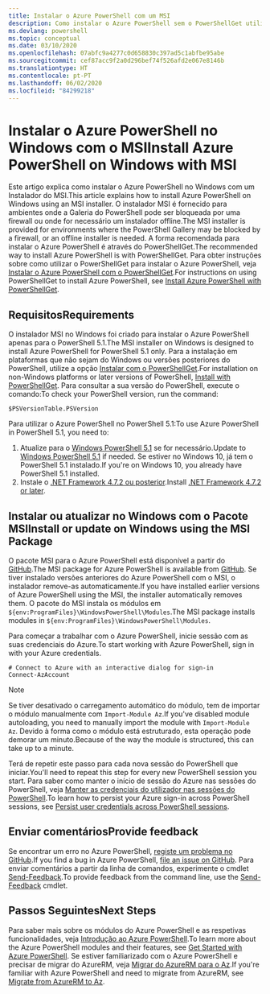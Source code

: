 ```yaml
---
title: Instalar o Azure PowerShell com um MSI
description: Como instalar o Azure PowerShell sem o PowerShellGet utilizar um MSI
ms.devlang: powershell
ms.topic: conceptual
ms.date: 03/10/2020
ms.openlocfilehash: 07abfc9a4277c0d658830c397ad5c1abfbe95abe
ms.sourcegitcommit: cef87acc9f2a0d296bef74f526afd2e067e8146b
ms.translationtype: HT
ms.contentlocale: pt-PT
ms.lasthandoff: 06/02/2020
ms.locfileid: "84299218"
---
```

# <a name="install-azure-powershell-on-windows-with-msi"></a><span data-ttu-id="fbea1-103">Instalar o Azure PowerShell no Windows com o MSI</span><span class="sxs-lookup"><span data-stu-id="fbea1-103">Install Azure PowerShell on Windows with MSI</span></span>

<span data-ttu-id="fbea1-104">Este artigo explica como instalar o Azure PowerShell no Windows com um Instalador do MSI.</span><span class="sxs-lookup"><span data-stu-id="fbea1-104">This article explains how to install Azure PowerShell on Windows using an MSI installer.</span></span> <span data-ttu-id="fbea1-105">O instalador MSI é fornecido para ambientes onde a Galeria do PowerShell pode ser bloqueada por uma firewall ou onde for necessário um instalador offline.</span><span class="sxs-lookup"><span data-stu-id="fbea1-105">The MSI installer is provided for environments where the PowerShell Gallery may be blocked by a firewall, or an offline installer is needed.</span></span> <span data-ttu-id="fbea1-106">A forma recomendada para instalar o Azure PowerShell é através do PowerShellGet.</span><span class="sxs-lookup"><span data-stu-id="fbea1-106">The recommended way to install Azure PowerShell is with PowerShellGet.</span></span> <span data-ttu-id="fbea1-107">Para obter instruções sobre como utilizar o PowerShellGet para instalar o Azure PowerShell, veja [Instalar o Azure PowerShell com o PowerShellGet](install-az-ps.md).</span><span class="sxs-lookup"><span data-stu-id="fbea1-107">For instructions on using PowerShellGet to install Azure PowerShell, see [Install Azure PowerShell with PowerShellGet](install-az-ps.md).</span></span>

## <a name="requirements"></a><span data-ttu-id="fbea1-108">Requisitos</span><span class="sxs-lookup"><span data-stu-id="fbea1-108">Requirements</span></span>

<span data-ttu-id="fbea1-109">O instalador MSI no Windows foi criado para instalar o Azure PowerShell apenas para o PowerShell 5.1.</span><span class="sxs-lookup"><span data-stu-id="fbea1-109">The MSI installer on Windows is designed to install Azure PowerShell for PowerShell 5.1 only.</span></span> <span data-ttu-id="fbea1-110">Para a instalação em plataformas que não sejam do Windows ou versões posteriores do PowerShell, utilize a opção [Instalar com o PowerShellGet](install-az-ps.md).</span><span class="sxs-lookup"><span data-stu-id="fbea1-110">For installation on non-Windows platforms or later versions of PowerShell, [Install with PowerShellGet](install-az-ps.md).</span></span> <span data-ttu-id="fbea1-111">Para consultar a sua versão do PowerShell, execute o comando:</span><span class="sxs-lookup"><span data-stu-id="fbea1-111">To check your PowerShell version, run the command:</span></span>

```powershell-interactive
$PSVersionTable.PSVersion
```

<span data-ttu-id="fbea1-112">Para utilizar o Azure PowerShell no PowerShell 5.1:</span><span class="sxs-lookup"><span data-stu-id="fbea1-112">To use Azure PowerShell in PowerShell 5.1, you need to:</span></span>

1. <span data-ttu-id="fbea1-113">Atualize para o [Windows PowerShell 5.1](/powershell/scripting/windows-powershell/install/installing-windows-powershell#upgrading-existing-windows-powershell) se for necessário.</span><span class="sxs-lookup"><span data-stu-id="fbea1-113">Update to [Windows PowerShell 5.1](/powershell/scripting/windows-powershell/install/installing-windows-powershell#upgrading-existing-windows-powershell) if needed.</span></span> <span data-ttu-id="fbea1-114">Se estiver no Windows 10, já tem o PowerShell 5.1 instalado.</span><span class="sxs-lookup"><span data-stu-id="fbea1-114">If you're on Windows 10, you already have PowerShell 5.1 installed.</span></span>
2. <span data-ttu-id="fbea1-115">Instale o [.NET Framework 4.7.2 ou posterior](/dotnet/framework/install).</span><span class="sxs-lookup"><span data-stu-id="fbea1-115">Install [.NET Framework 4.7.2 or later](/dotnet/framework/install).</span></span>

## <a name="install-or-update-on-windows-using-the-msi-package"></a><span data-ttu-id="fbea1-116">Instalar ou atualizar no Windows com o Pacote MSI</span><span class="sxs-lookup"><span data-stu-id="fbea1-116">Install or update on Windows using the MSI Package</span></span>

<span data-ttu-id="fbea1-117">O pacote MSI para o Azure PowerShell está disponível a partir do [GitHub](https://github.com/Azure/azure-powershell/releases/latest).</span><span class="sxs-lookup"><span data-stu-id="fbea1-117">The MSI package for Azure PowerShell is available from [GitHub](https://github.com/Azure/azure-powershell/releases/latest).</span></span> <span data-ttu-id="fbea1-118">Se tiver instalado versões anteriores do Azure PowerShell com o MSI, o instalador remove-as automaticamente.</span><span class="sxs-lookup"><span data-stu-id="fbea1-118">If you have installed earlier versions of Azure PowerShell using the MSI, the installer automatically removes them.</span></span> <span data-ttu-id="fbea1-119">O pacote do MSI instala os módulos em `${env:ProgramFiles}\WindowsPowerShell\Modules`.</span><span class="sxs-lookup"><span data-stu-id="fbea1-119">The MSI package installs modules in `${env:ProgramFiles}\WindowsPowerShell\Modules`.</span></span>

<span data-ttu-id="fbea1-120">Para começar a trabalhar com o Azure PowerShell, inicie sessão com as suas credenciais do Azure.</span><span class="sxs-lookup"><span data-stu-id="fbea1-120">To start working with Azure PowerShell, sign in with your Azure credentials.</span></span>

```powershell-interactive
# Connect to Azure with an interactive dialog for sign-in
Connect-AzAccount
```

> [!NOTE]
> <span data-ttu-id="fbea1-121">Se tiver desativado o carregamento automático do módulo, tem de importar o módulo manualmente com `Import-Module Az`.</span><span class="sxs-lookup"><span data-stu-id="fbea1-121">If you've disabled module autoloading, you need to manually import the module with `Import-Module Az`.</span></span> <span data-ttu-id="fbea1-122">Devido à forma como o módulo está estruturado, esta operação pode demorar um minuto.</span><span class="sxs-lookup"><span data-stu-id="fbea1-122">Because of the way the module is structured, this can take up to a minute.</span></span>

<span data-ttu-id="fbea1-123">Terá de repetir este passo para cada nova sessão do PowerShell que iniciar.</span><span class="sxs-lookup"><span data-stu-id="fbea1-123">You'll need to repeat this step for every new PowerShell session you start.</span></span> <span data-ttu-id="fbea1-124">Para saber como manter o início de sessão do Azure nas sessões do PowerShell, veja [Manter as credenciais do utilizador nas sessões do PowerShell](context-persistence.md).</span><span class="sxs-lookup"><span data-stu-id="fbea1-124">To learn how to persist your Azure sign-in across PowerShell sessions, see [Persist user credentials across PowerShell sessions](context-persistence.md).</span></span>

## <a name="provide-feedback"></a><span data-ttu-id="fbea1-125">Enviar comentários</span><span class="sxs-lookup"><span data-stu-id="fbea1-125">Provide feedback</span></span>

<span data-ttu-id="fbea1-126">Se encontrar um erro no Azure PowerShell, [registe um problema no GitHub](https://github.com/Azure/azure-powershell/issues).</span><span class="sxs-lookup"><span data-stu-id="fbea1-126">If you find a bug in Azure PowerShell, [file an issue on GitHub](https://github.com/Azure/azure-powershell/issues).</span></span> <span data-ttu-id="fbea1-127">Para enviar comentários a partir da linha de comandos, experimente o cmdlet [Send-Feedback](/powershell/module/az.accounts/send-feedback).</span><span class="sxs-lookup"><span data-stu-id="fbea1-127">To provide feedback from the command line, use the [Send-Feedback](/powershell/module/az.accounts/send-feedback) cmdlet.</span></span>

## <a name="next-steps"></a><span data-ttu-id="fbea1-128">Passos Seguintes</span><span class="sxs-lookup"><span data-stu-id="fbea1-128">Next Steps</span></span>

<span data-ttu-id="fbea1-129">Para saber mais sobre os módulos do Azure PowerShell e as respetivas funcionalidades, veja [Introdução ao Azure PowerShell](get-started-azureps.md).</span><span class="sxs-lookup"><span data-stu-id="fbea1-129">To learn more about the Azure PowerShell modules and their features, see [Get Started with Azure PowerShell](get-started-azureps.md).</span></span> <span data-ttu-id="fbea1-130">Se estiver familiarizado com o Azure PowerShell e precisar de migrar do AzureRM, veja [Migrar do AzureRM para o Az](migrate-from-azurerm-to-az.md).</span><span class="sxs-lookup"><span data-stu-id="fbea1-130">If you're familiar with Azure PowerShell and need to migrate from AzureRM, see [Migrate from AzureRM to Az](migrate-from-azurerm-to-az.md).</span></span>
